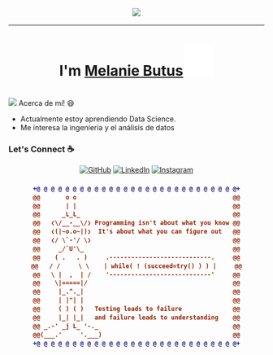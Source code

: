 <p align="center">
  <img src="https://miro.medium.com/max/2048/1*OohqW5DGh9CQS4hLY5FXzA.png" height="230"/>
</p>
<hr>
<h1 align="center">I'm <a href="https://github.com/Aryagm">Melanie Butus<a><img src="https://github.com/Kathryn-Jie/Kathryn-Jie/blob/main/wave.gif" width="60px"/></h1>
<Br>
<picture><img src = "https://github.com/7oSkaaa/7oSkaaa/blob/main/Images/about_me.gif?raw=true" width = 50px></picture> Acerca de mí! 😄</h1>

- Actualmente estoy aprendiendo Data Science.
- Me interesa la ingeniería y el análisis de datos

### Let's Connect :coffee:
<p align="center">
	<a href="https://github.com/Melbutus"><img src="https://img.icons8.com/bubbles/50/000000/github.png" alt="GitHub"/></a>
	<a href="https://www.linkedin.com/in/melanie-butus-7013551a9/"><img src="https://img.icons8.com/bubbles/50/000000/linkedin.png" alt="LinkedIn"/></a>
	<a href="https://www.instagram.com/m.btus/?next=%2F/"><img src="https://img.icons8.com/bubbles/50/000000/instagram.png" alt="Instagram"/></a>
</p>


<h4 align="center">
  
```diff
+@ @ @ @ @ @ @ @ @ @ @ @ @ @ @ @ @ @ @ @ @ @ @ @ @ @ @ @+
@@       o o                                           @@
@@       | |                                           @@
@@      _L_L_                                          @@
@@   ❮\/__-__\/❯ Programming isn't about what you know @@
@@   ❮(|~o.o~|)❯  It's about what you can figure out   @@
@@   ❮/ \`-'/ \❯                                       @@
@@     _/`U'\_                                         @@
@@    ( .   . )     .----------------------------.     @@
@@   / /     \ \    | while( ! (succeed=try() ) ) |     @@
@@   \ |  ,  | /    '----------------------------'     @@
@@    \|=====|/                                        @@
@@     |_.^._|                                         @@
@@     | |"| |                                         @@
@@     ( ) ( )   Testing leads to failure              @@
@@     |_| |_|   and failure leads to understanding    @@
@@ _.-' _j L_ '-._                                     @@
@@(___.'     '.___)                                    @@
+@ @ @ @ @ @ @ @ @ @ @ @ @ @ @ @ @ @ @ @ @ @ @ @ @ @ @ @+
```

</h4>  

<br/>

<!---
Melbutus/Melbutus is a ✨ special ✨ repository because its `README.md` (this file) appears on your GitHub profile.
You can click the Preview link to take a look at your changes.
--->
